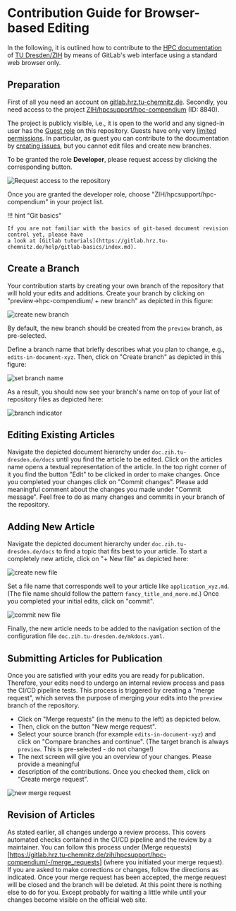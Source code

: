 # Contribution Guide for Browser-based Editing

In the following, it is outlined how to contribute to the
[HPC documentation](https://doc.zih.tu-dresden.de/) of
[TU Dresden/ZIH](https://tu-dresden.de/zih/) by means of GitLab's web interface using a standard web
browser only.

## Preparation

First of all you need an account on
[gitlab.hrz.tu-chemnitz.de](https://gitlab.hrz.tu-chemnitz.de).
Secondly, you need access to the project
[ZIH/hpcsupport/hpc-compendium](https://gitlab.hrz.tu-chemnitz.de/zih/hpcsupport/hpc-compendium)
(ID: 8840).

The project is publicly visible, i.e., it is open to the world and any signed-in user has the
[Guest role](https://gitlab.hrz.tu-chemnitz.de/help/user/permissions.md) on this repository. Guests
have only very
[limited permissions](https://gitlab.hrz.tu-chemnitz.de/help/user/permissions.md#project-members-permissions).
In particular, as guest you can contribute to the documentation by
[creating issues](howto_contribute.md#contribute-via-issue), but you cannot edit files and create
new branches.

To be granted the role **Developer**, please request access by clicking the corresponding button.

![Request access to the repository](misc/request_access.png)

Once you are granted the developer role, choose "ZIH/hpcsupport/hpc-compendium" in your project list.

!!! hint "Git basics"

    If you are not familiar with the basics of git-based document revision control yet, please have
    a look at [Gitlab tutorials](https://gitlab.hrz.tu-chemnitz.de/help/gitlab-basics/index.md).

## Create a Branch

Your contribution starts by creating your own branch of the repository that will hold your edits and
additions.  Create your branch  by clicking on "preview->hpc-compendium/ + new branch" as depicted
in this figure:

![create new branch](misc/cb_create_new_branch.png)

By default, the new branch should be created from the `preview` branch, as pre-selected.

Define a branch name that briefly describes what you plan to change, e.g., `edits-in-document-xyz`.
Then, click on "Create branch" as depicted in this figure:

![set branch name](misc/cb_set_branch_name.png)

As a result, you should now see your branch's name on top of your list of repository files as
depicted here:

![branch indicator](misc/cb_branch_indicator.png)

## Editing Existing Articles

Navigate the depicted document hierarchy under `doc.zih.tu-dresden.de/docs` until you find the
article to be edited. Click on the articles name opens a textual representation of the article.  In
the top right corner of it you find the button "Edit" to be clicked in order to make changes.  Once
you completed your changes click on "Commit changes".  Please add meaningful comment about the
changes you made under "Commit message".  Feel free to do as many changes and commits in your branch
of the repository.

## Adding New Article

Navigate the depicted document hierarchy under `doc.zih.tu-dresden.de/docs` to find a topic that
fits best to your article. To start a completely new article, click on "+ New file" as depicted
here:

![create new file](misc/cb_create_new_file.png)

Set a file name that corresponds well to your article like `application_xyz.md`.
(The file name should follow the pattern `fancy_title_and_more.md`.)
Once you completed your initial edits, click on "commit".

![commit new file](misc/cb_commit_file.png)

Finally, the new article needs to be added to the navigation section of the configuration file
`doc.zih.tu-dresden.de/mkdocs.yaml`.

## Submitting Articles for Publication

Once you are satisfied with your edits you are ready for publication.
Therefore, your edits need to undergo an internal review process and pass the CI/CD pipeline tests.
This process is triggered by creating a "merge request", which serves the purpose of merging your edits
into the `preview` branch of the repository.

* Click on "Merge requests" (in the menu to the left) as depicted below.
* Then, click on the button "New merge request".
* Select your source branch (for example `edits-in-document-xyz`) and click on "Compare branches and
  continue". (The target branch is always `preview`. This is pre-selected - do not change!)
* The next screen will give you an overview of your changes.  Please provide a meaningful
* description of the contributions.  Once you checked them, click on "Create merge request".

![new merge request](misc/cb_new_merge_request.png)

## Revision of Articles

As stated earlier, all changes undergo a review process.
This covers automated checks contained in the CI/CD pipeline and the review by a maintainer.
You can follow this process under
(Merge requests)[https://gitlab.hrz.tu-chemnitz.de/zih/hpcsupport/hpc-compendium/-/merge_requests]
(where you initiated your merge request).
If you are asked to make corrections or changes, follow the directions as indicated.
Once your merge request has been accepted, the merge request will be closed and the branch will be deleted.
At this point there is nothing else to do for you.
Except probably for waiting a little while until your changes become visible on the official web site.
